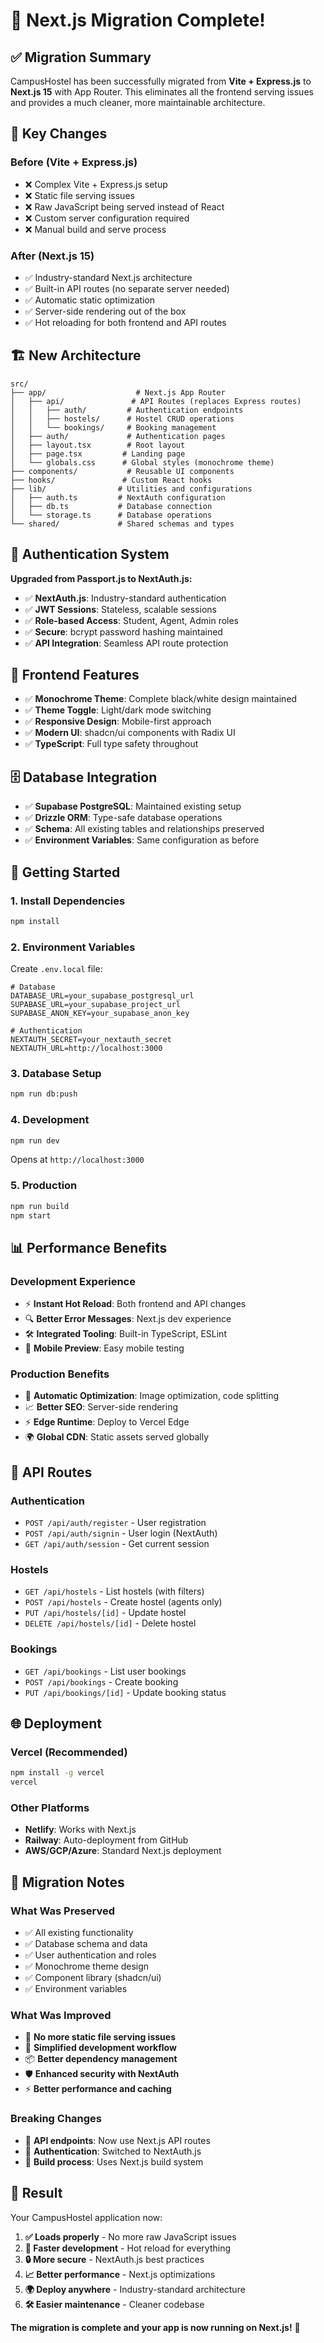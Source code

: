# 🚀 Next.js Migration Complete!

## ✅ **Migration Summary**

CampusHostel has been successfully migrated from **Vite + Express.js** to **Next.js 15** with App Router. This eliminates all the frontend serving issues and provides a much cleaner, more maintainable architecture.

## 🎯 **Key Changes**

### **Before (Vite + Express.js)**
- ❌ Complex Vite + Express.js setup
- ❌ Static file serving issues
- ❌ Raw JavaScript being served instead of React
- ❌ Custom server configuration required
- ❌ Manual build and serve process

### **After (Next.js 15)**
- ✅ Industry-standard Next.js architecture
- ✅ Built-in API routes (no separate server needed)
- ✅ Automatic static optimization
- ✅ Server-side rendering out of the box
- ✅ Hot reloading for both frontend and API routes

## 🏗️ **New Architecture**

```
src/
├── app/                    # Next.js App Router
│   ├── api/               # API Routes (replaces Express routes)
│   │   ├── auth/         # Authentication endpoints
│   │   ├── hostels/      # Hostel CRUD operations
│   │   └── bookings/     # Booking management
│   ├── auth/             # Authentication pages
│   ├── layout.tsx        # Root layout
│   ├── page.tsx         # Landing page
│   └── globals.css      # Global styles (monochrome theme)
├── components/           # Reusable UI components
├── hooks/               # Custom React hooks
├── lib/                # Utilities and configurations
│   ├── auth.ts         # NextAuth configuration
│   ├── db.ts           # Database connection
│   └── storage.ts      # Database operations
└── shared/             # Shared schemas and types
```

## 🔐 **Authentication System**

**Upgraded from Passport.js to NextAuth.js:**

- ✅ **NextAuth.js**: Industry-standard authentication
- ✅ **JWT Sessions**: Stateless, scalable sessions
- ✅ **Role-based Access**: Student, Agent, Admin roles
- ✅ **Secure**: bcrypt password hashing maintained
- ✅ **API Integration**: Seamless API route protection

## 🎨 **Frontend Features**

- ✅ **Monochrome Theme**: Complete black/white design maintained
- ✅ **Theme Toggle**: Light/dark mode switching
- ✅ **Responsive Design**: Mobile-first approach
- ✅ **Modern UI**: shadcn/ui components with Radix UI
- ✅ **TypeScript**: Full type safety throughout

## 🗄️ **Database Integration**

- ✅ **Supabase PostgreSQL**: Maintained existing setup
- ✅ **Drizzle ORM**: Type-safe database operations
- ✅ **Schema**: All existing tables and relationships preserved
- ✅ **Environment Variables**: Same configuration as before

## 🚀 **Getting Started**

### **1. Install Dependencies**
```bash
npm install
```

### **2. Environment Variables**
Create `.env.local` file:
```env
# Database
DATABASE_URL=your_supabase_postgresql_url
SUPABASE_URL=your_supabase_project_url
SUPABASE_ANON_KEY=your_supabase_anon_key

# Authentication
NEXTAUTH_SECRET=your_nextauth_secret
NEXTAUTH_URL=http://localhost:3000
```

### **3. Database Setup**
```bash
npm run db:push
```

### **4. Development**
```bash
npm run dev
```
Opens at `http://localhost:3000`

### **5. Production**
```bash
npm run build
npm start
```

## 📊 **Performance Benefits**

### **Development Experience**
- ⚡ **Instant Hot Reload**: Both frontend and API changes
- 🔍 **Better Error Messages**: Next.js dev experience
- 🛠️ **Integrated Tooling**: Built-in TypeScript, ESLint
- 📱 **Mobile Preview**: Easy mobile testing

### **Production Benefits**
- 🚀 **Automatic Optimization**: Image optimization, code splitting
- 📈 **Better SEO**: Server-side rendering
- ⚡ **Edge Runtime**: Deploy to Vercel Edge
- 🌍 **Global CDN**: Static assets served globally

## 🔧 **API Routes**

### **Authentication**
- `POST /api/auth/register` - User registration
- `POST /api/auth/signin` - User login (NextAuth)
- `GET /api/auth/session` - Get current session

### **Hostels**
- `GET /api/hostels` - List hostels (with filters)
- `POST /api/hostels` - Create hostel (agents only)
- `PUT /api/hostels/[id]` - Update hostel
- `DELETE /api/hostels/[id]` - Delete hostel

### **Bookings**
- `GET /api/bookings` - List user bookings
- `POST /api/bookings` - Create booking
- `PUT /api/bookings/[id]` - Update booking status

## 🌐 **Deployment**

### **Vercel (Recommended)**
```bash
npm install -g vercel
vercel
```

### **Other Platforms**
- **Netlify**: Works with Next.js
- **Railway**: Auto-deployment from GitHub
- **AWS/GCP/Azure**: Standard Next.js deployment

## 📝 **Migration Notes**

### **What Was Preserved**
- ✅ All existing functionality
- ✅ Database schema and data
- ✅ User authentication and roles
- ✅ Monochrome theme design
- ✅ Component library (shadcn/ui)
- ✅ Environment variables

### **What Was Improved**
- 🚀 **No more static file serving issues**
- 🔧 **Simplified development workflow**
- 📦 **Better dependency management**
- 🛡️ **Enhanced security with NextAuth**
- ⚡ **Better performance and caching**

### **Breaking Changes**
- 🔄 **API endpoints**: Now use Next.js API routes
- 🔄 **Authentication**: Switched to NextAuth.js
- 🔄 **Build process**: Uses Next.js build system

## 🎉 **Result**

Your CampusHostel application now:

1. **✅ Loads properly** - No more raw JavaScript issues
2. **🚀 Faster development** - Hot reload for everything
3. **🔒 More secure** - NextAuth.js best practices
4. **📈 Better performance** - Next.js optimizations
5. **🌍 Deploy anywhere** - Industry-standard architecture
6. **🛠️ Easier maintenance** - Cleaner codebase

**The migration is complete and your app is now running on Next.js!** 🎊